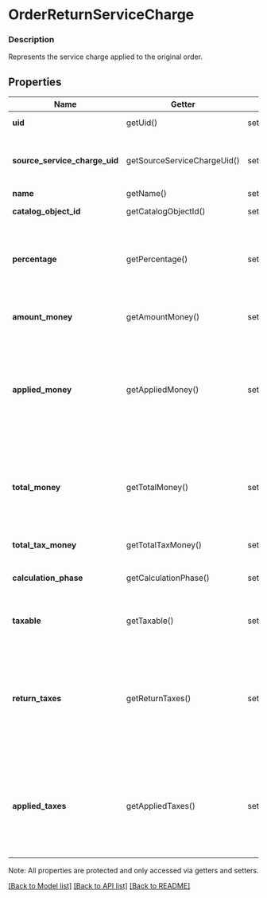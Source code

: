 # OrderReturnServiceCharge

### Description

Represents the service charge applied to the original order.

## Properties
Name | Getter | Setter | Type | Description | Notes
------------ | ------------- | ------------- | ------------- | ------------- | -------------
**uid** | getUid() | setUid($value) | **string** | Unique ID that identifies the return service charge only within this order. | [optional] [beta]
**source_service_charge_uid** | getSourceServiceChargeUid() | setSourceServiceChargeUid($value) | **string** | &#x60;uid&#x60; of the Service Charge from the Order containing the original charge of the service charge. &#x60;source_service_charge_uid&#x60; is &#x60;null&#x60; for unlinked returns. | [optional] 
**name** | getName() | setName($value) | **string** | The name of the service charge. | [optional] 
**catalog_object_id** | getCatalogObjectId() | setCatalogObjectId($value) | **string** | The catalog object ID of the associated &#x60;CatalogServiceCharge&#x60;. | [optional] 
**percentage** | getPercentage() | setPercentage($value) | **string** | The percentage of the service charge, as a string representation of a decimal number. For example, a value of &#x60;\&quot;7.25\&quot;&#x60; corresponds to a percentage of 7.25%.  Exactly one of &#x60;percentage&#x60; or &#x60;amount_money&#x60; should be set. | [optional] 
**amount_money** | getAmountMoney() | setAmountMoney($value) | [**\SquareConnect\Model\Money**](Money.md) | The amount of a non-percentage based service charge.  Exactly one of &#x60;percentage&#x60; or &#x60;amount_money&#x60; should be set. | [optional] 
**applied_money** | getAppliedMoney() | setAppliedMoney($value) | [**\SquareConnect\Model\Money**](Money.md) | The amount of money applied to the order by the service charge, including any inclusive tax amounts, as calculated by Square.  - For fixed-amount service charges, &#x60;applied_money&#x60; is equal to &#x60;amount_money&#x60;. - For percentage-based service charges, &#x60;applied_money&#x60; is the money calculated using the percentage. | [optional] 
**total_money** | getTotalMoney() | setTotalMoney($value) | [**\SquareConnect\Model\Money**](Money.md) | The total amount of money to collect for the service charge.  __NOTE__: if an inclusive tax is applied to the service charge, &#x60;total_money&#x60; does not equal &#x60;applied_money&#x60; plus &#x60;total_tax_money&#x60; since the inclusive tax amount will already be included in both &#x60;applied_money&#x60; and &#x60;total_tax_money&#x60;. | [optional] 
**total_tax_money** | getTotalTaxMoney() | setTotalTaxMoney($value) | [**\SquareConnect\Model\Money**](Money.md) | The total amount of tax money to collect for the service charge. | [optional] 
**calculation_phase** | getCalculationPhase() | setCalculationPhase($value) | **string** | The calculation phase after which to apply the service charge. See [OrderServiceChargeCalculationPhase](#type-orderservicechargecalculationphase) for possible values | [optional] 
**taxable** | getTaxable() | setTaxable($value) | **bool** | Indicates whether the surcharge can be taxed. Service charges calculated in the &#x60;TOTAL_PHASE&#x60; cannot be marked as taxable. | [optional] 
**return_taxes** | getReturnTaxes() | setReturnTaxes($value) | [**\SquareConnect\Model\OrderReturnTax[]**](OrderReturnTax.md) | Taxes applied to the &#x60;OrderReturnServiceCharge&#x60;. By default, return-level taxes apply to &#x60;OrderReturnServiceCharge&#x60;s calculated in the &#x60;SUBTOTAL_PHASE&#x60; if &#x60;taxable&#x60; is set to &#x60;true&#x60;.  On read or retrieve, this list includes both item-level taxes and any return-level taxes apportioned to this item.  This field has been deprecated in favour of &#x60;applied_taxes&#x60;. | [optional] [deprecated]
**applied_taxes** | getAppliedTaxes() | setAppliedTaxes($value) | [**\SquareConnect\Model\OrderLineItemAppliedTax[]**](OrderLineItemAppliedTax.md) | The list of references to &#x60;OrderReturnTax&#x60; entities applied to the &#x60;OrderReturnServiceCharge&#x60;. Each &#x60;OrderLineItemAppliedTax&#x60; has a &#x60;tax_uid&#x60; that references the &#x60;uid&#x60; of a top-level &#x60;OrderReturnTax&#x60; that is being applied to the &#x60;OrderReturnServiceCharge&#x60;. On reads, the amount applied is populated. | [optional] [beta]

Note: All properties are protected and only accessed via getters and setters.

[[Back to Model list]](../../README.md#documentation-for-models) [[Back to API list]](../../README.md#documentation-for-api-endpoints) [[Back to README]](../../README.md)

